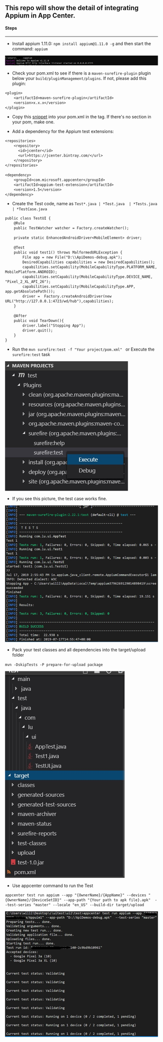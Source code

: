 ## This repo will show the detail of integrating Appium in App Center.


#### Steps
----
* Install appium 1.11.0: `npm install appium@1.11.0 -g` and then start the command: `appium`

![](https://github.com/saanl/AppCenter_Appium/blob/master/imgs/p1.jpg "pic")

* Check your pom.xml to see if there is a `maven-surefire-plugin` plugin below your `build/pluginManagement/plugins`. If not, please add this plugin:

````
<plugin>
	<artifactId>maven-surefire-plugin</artifactId>
	<version>x.x.x</version>
</plugin>
````

* Copy this [snippet](https://github.com/Microsoft/AppCenter-Test-Appium-Java-Extensions/blob/master/uploadprofilesnippet.xml) into your pom.xml in the <profiles> tag. If there's no <profiles> section in your pom, make one.

* Add a dependency for the Appium test extensions: 
````
<repositories>
    <repository>
      <id>jcenter</id>
      <url>https://jcenter.bintray.com/</url>
    </repository>
</repositories>

<dependency>
    <groupId>com.microsoft.appcenter</groupId>
    <artifactId>appium-test-extension</artifactId>
    <version>1.5</version>
</dependency>

````

* Create the Test code, name as `Test*.java | *Test.java  | *Tests.java  | *TestCase.java`

````
public class TestUI {
    @Rule
    public TestWatcher watcher = Factory.createWatcher();

    private static EnhancedAndroidDriver<MobileElement> driver;

    @Test
    public void test1() throws MalformedURLException {
        File app = new File("D:\\ApiDemos-debug.apk");
        DesiredCapabilities capabilities = new DesiredCapabilities();
        capabilities.setCapability(MobileCapabilityType.PLATFORM_NAME, MobilePlatform.ANDROID);
        capabilities.setCapability(MobileCapabilityType.DEVICE_NAME, "Pixel_2_XL_API_26");
        capabilities.setCapability(MobileCapabilityType.APP, app.getAbsolutePath());
        driver =  Factory.createAndroidDriver(new URL("http://127.0.0.1:4723/wd/hub"),capabilities);
    }

    @After
    public void TearDown(){
        driver.label("Stopping App");
        driver.quit();
    }
}
````

* Run the `mvn surefire:test -f "Your project/pom.xml" ` or Execute the `surefire:test` task

![](https://github.com/saanl/AppCenter_Appium/blob/master/imgs/p2.jpg "pic")


* If you see this picture, the test case works fine.

![](https://github.com/saanl/AppCenter_Appium/blob/master/imgs/p3.jpg "pic")


* Pack your test classes and all dependencies into the target/upload folder

`mvn -DskipTests -P prepare-for-upload package`

![](https://github.com/saanl/AppCenter_Appium/blob/master/imgs/p4.jpg "pic")


* Use appcenter command to run the Test

````
appcenter test run appium --app "{OwnerName}/{AppName}" --devices "{OwnerName}/{DeviceSetID}" --app-path "{Your path to apk file}.apk"  --test-series "master" --locale "en_US" --build-dir target/upload
````

![](https://github.com/saanl/AppCenter_Appium/blob/master/imgs/p5.jpg "pic")